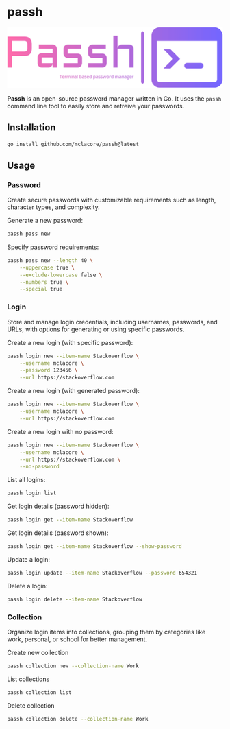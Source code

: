 # passh

![Passh logo](./assets/logo-no-background.png)

**Passh** is an open-source password manager written in Go. It uses the `passh` command line tool to easily store and retreive your passwords.

## Installation

```bash
go install github.com/mclacore/passh@latest
```

## Usage

### Password

Create secure passwords with customizable requirements such as length, character types, and complexity.

Generate a new password:

```bash
passh pass new
```

Specify password requirements:

```bash
passh pass new --length 40 \
    --uppercase true \
    --exclude-lowercase false \
    --numbers true \
    --special true
```

### Login

Store and manage login credentials, including usernames, passwords, and URLs, with options for generating or using specific passwords.

Create a new login (with specific password):

```bash
passh login new --item-name Stackoverflow \
    --username mclacore \
    --password 123456 \
    --url https://stackoverflow.com
```

Create a new login (with generated password):

```bash
passh login new --item-name Stackoverflow \
    --username mclacore \
    --url https://stackoverflow.com
```

Create a new login with no password:

```bash
passh login new --item-name Stackoverflow \
    --username mclacore \
    --url https://stackoverflow.com \
    --no-password
```

List all logins:

```bash
passh login list
```

Get login details (password hidden):

```bash
passh login get --item-name Stackoverflow
```

Get login details (password shown):

```bash
passh login get --item-name Stackoverflow --show-password
```

Update a login:

```bash
passh login update --item-name Stackoverflow --password 654321
```

Delete a login:

```bash
passh login delete --item-name Stackoverflow
```

### Collection

Organize login items into collections, grouping them by categories like work, personal, or school for better management.

Create new collection

```bash
passh collection new --collection-name Work
```

List collections

```bash
passh collection list
```

Delete collection

```bash
passh collection delete --collection-name Work
```
<!---
TODO:

- Need to decrypt on db call, then encrypt after db call
- Need fast decrypt/encrypt
- Double encryption on passwords?
- Iterate through itemNames when doing a GET and list all matching items
- Add collection argument to login
- Create a default collection for initial login items
- Move login items to another collection
- Set up SSH server
- Set up docker image

Move login item to another collection
```bash
passh login move --from-collection Personal --to-collection Work
```
-->
